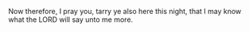 Now therefore, I pray you, tarry ye also here this night, that I may know what the LORD will say unto me more.
